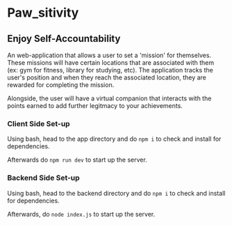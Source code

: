 # Paw_sitivity
## Enjoy Self-Accountability

An web-application that allows a user to set a 'mission' for themselves. These missions will have certain locations that are associated with them (ex: gym for fitness, library for studying, etc). The application tracks the user's position and when they reach the associated location, they are rewarded for completing the mission. 

Alongside, the user will have a virtual companion that interacts with the points earned to add further legitmacy to your achievements.


### Client Side Set-up
Using bash, head to the app directory and do `npm i` to check and install for dependencies. 

Afterwards do `npm run dev` to start up the server.

### Backend Side Set-up
Using bash, head to the backend directory and do `npm i` to check and install for dependencies.

Afterwards, do `node index.js` to start up the server.
